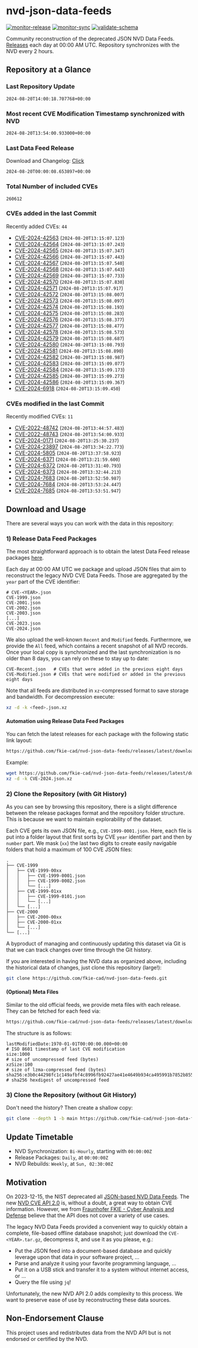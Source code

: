 # nvd-json-data-feeds

[![monitor-release](https://github.com/fkie-cad/nvd-json-data-feeds/actions/workflows/monitor_release.yml/badge.svg)](https://github.com/fkie-cad/nvd-json-data-feeds/actions/workflows/monitor_release.yml)
[![monitor-sync](https://github.com/fkie-cad/nvd-json-data-feeds/actions/workflows/monitor_sync.yml/badge.svg)](https://github.com/fkie-cad/nvd-json-data-feeds/actions/workflows/monitor_sync.yml)
[![validate-schema](https://github.com/fkie-cad/nvd-json-data-feeds/actions/workflows/validate_schema.yml/badge.svg)](https://github.com/fkie-cad/nvd-json-data-feeds/actions/workflows/validate_schema.yml)

Community reconstruction of the deprecated JSON NVD Data Feeds.
[Releases](https://github.com/fkie-cad/nvd-json-data-feeds/releases/latest) each day at 00:00 AM UTC.
Repository synchronizes with the NVD every 2 hours.

## Repository at a Glance

### Last Repository Update

```plain
2024-08-20T14:00:18.707768+00:00
```

### Most recent CVE Modification Timestamp synchronized with NVD

```plain
2024-08-20T13:54:00.933000+00:00
```

### Last Data Feed Release

Download and Changelog: [Click](https://github.com/fkie-cad/nvd-json-data-feeds/releases/latest)

```plain
2024-08-20T00:00:08.653897+00:00
```

### Total Number of included CVEs

```plain
260612
```

### CVEs added in the last Commit

Recently added CVEs: `44`

- [CVE-2024-42563](CVE-2024/CVE-2024-425xx/CVE-2024-42563.json) (`2024-08-20T13:15:07.123`)
- [CVE-2024-42564](CVE-2024/CVE-2024-425xx/CVE-2024-42564.json) (`2024-08-20T13:15:07.243`)
- [CVE-2024-42565](CVE-2024/CVE-2024-425xx/CVE-2024-42565.json) (`2024-08-20T13:15:07.347`)
- [CVE-2024-42566](CVE-2024/CVE-2024-425xx/CVE-2024-42566.json) (`2024-08-20T13:15:07.443`)
- [CVE-2024-42567](CVE-2024/CVE-2024-425xx/CVE-2024-42567.json) (`2024-08-20T13:15:07.540`)
- [CVE-2024-42568](CVE-2024/CVE-2024-425xx/CVE-2024-42568.json) (`2024-08-20T13:15:07.643`)
- [CVE-2024-42569](CVE-2024/CVE-2024-425xx/CVE-2024-42569.json) (`2024-08-20T13:15:07.733`)
- [CVE-2024-42570](CVE-2024/CVE-2024-425xx/CVE-2024-42570.json) (`2024-08-20T13:15:07.830`)
- [CVE-2024-42571](CVE-2024/CVE-2024-425xx/CVE-2024-42571.json) (`2024-08-20T13:15:07.917`)
- [CVE-2024-42572](CVE-2024/CVE-2024-425xx/CVE-2024-42572.json) (`2024-08-20T13:15:08.007`)
- [CVE-2024-42573](CVE-2024/CVE-2024-425xx/CVE-2024-42573.json) (`2024-08-20T13:15:08.097`)
- [CVE-2024-42574](CVE-2024/CVE-2024-425xx/CVE-2024-42574.json) (`2024-08-20T13:15:08.193`)
- [CVE-2024-42575](CVE-2024/CVE-2024-425xx/CVE-2024-42575.json) (`2024-08-20T13:15:08.283`)
- [CVE-2024-42576](CVE-2024/CVE-2024-425xx/CVE-2024-42576.json) (`2024-08-20T13:15:08.377`)
- [CVE-2024-42577](CVE-2024/CVE-2024-425xx/CVE-2024-42577.json) (`2024-08-20T13:15:08.477`)
- [CVE-2024-42578](CVE-2024/CVE-2024-425xx/CVE-2024-42578.json) (`2024-08-20T13:15:08.573`)
- [CVE-2024-42579](CVE-2024/CVE-2024-425xx/CVE-2024-42579.json) (`2024-08-20T13:15:08.687`)
- [CVE-2024-42580](CVE-2024/CVE-2024-425xx/CVE-2024-42580.json) (`2024-08-20T13:15:08.793`)
- [CVE-2024-42581](CVE-2024/CVE-2024-425xx/CVE-2024-42581.json) (`2024-08-20T13:15:08.890`)
- [CVE-2024-42582](CVE-2024/CVE-2024-425xx/CVE-2024-42582.json) (`2024-08-20T13:15:08.987`)
- [CVE-2024-42583](CVE-2024/CVE-2024-425xx/CVE-2024-42583.json) (`2024-08-20T13:15:09.077`)
- [CVE-2024-42584](CVE-2024/CVE-2024-425xx/CVE-2024-42584.json) (`2024-08-20T13:15:09.173`)
- [CVE-2024-42585](CVE-2024/CVE-2024-425xx/CVE-2024-42585.json) (`2024-08-20T13:15:09.273`)
- [CVE-2024-42586](CVE-2024/CVE-2024-425xx/CVE-2024-42586.json) (`2024-08-20T13:15:09.367`)
- [CVE-2024-6918](CVE-2024/CVE-2024-69xx/CVE-2024-6918.json) (`2024-08-20T13:15:09.450`)


### CVEs modified in the last Commit

Recently modified CVEs: `11`

- [CVE-2022-48742](CVE-2022/CVE-2022-487xx/CVE-2022-48742.json) (`2024-08-20T13:44:57.483`)
- [CVE-2022-48743](CVE-2022/CVE-2022-487xx/CVE-2022-48743.json) (`2024-08-20T13:54:00.933`)
- [CVE-2024-0171](CVE-2024/CVE-2024-01xx/CVE-2024-0171.json) (`2024-08-20T13:25:30.237`)
- [CVE-2024-23897](CVE-2024/CVE-2024-238xx/CVE-2024-23897.json) (`2024-08-20T13:34:22.773`)
- [CVE-2024-5805](CVE-2024/CVE-2024-58xx/CVE-2024-5805.json) (`2024-08-20T13:37:58.923`)
- [CVE-2024-6371](CVE-2024/CVE-2024-63xx/CVE-2024-6371.json) (`2024-08-20T13:21:59.600`)
- [CVE-2024-6372](CVE-2024/CVE-2024-63xx/CVE-2024-6372.json) (`2024-08-20T13:31:40.793`)
- [CVE-2024-6373](CVE-2024/CVE-2024-63xx/CVE-2024-6373.json) (`2024-08-20T13:32:44.213`)
- [CVE-2024-7683](CVE-2024/CVE-2024-76xx/CVE-2024-7683.json) (`2024-08-20T13:52:50.987`)
- [CVE-2024-7684](CVE-2024/CVE-2024-76xx/CVE-2024-7684.json) (`2024-08-20T13:53:24.447`)
- [CVE-2024-7685](CVE-2024/CVE-2024-76xx/CVE-2024-7685.json) (`2024-08-20T13:53:51.947`)


## Download and Usage

There are several ways you can work with the data in this repository:

### 1) Release Data Feed Packages

The most straightforward approach is to obtain the latest Data Feed release packages [here](https://github.com/fkie-cad/nvd-json-data-feeds/releases/latest).

Each day at 00:00 AM UTC we package and upload JSON files that aim to reconstruct the legacy NVD CVE Data Feeds.
Those are aggregated by the `year` part of the CVE identifier:

```
# CVE-<YEAR>.json
CVE-1999.json
CVE-2001.json
CVE-2002.json
CVE-2003.json
[...]
CVE-2023.json
CVE-2024.json
```

We also upload the well-known `Recent` and `Modified` feeds.
Furthermore, we provide the `All` feed, which contains a recent snapshot of all NVD records.
Once your local copy is synchronized and the last synchronization is no older than 8 days, you can rely on these to stay up to date:

```plain
CVE-Recent.json   # CVEs that were added in the previous eight days
CVE-Modified.json # CVEs that were modified or added in the previous eight days
```

Note that all feeds are distributed in `xz`-compressed format to save storage and bandwidth.
For decompression execute:

```sh
xz -d -k <feed>.json.xz
```

#### Automation using Release Data Feed Packages

You can fetch the latest releases for each package with the following static link layout:

```sh
https://github.com/fkie-cad/nvd-json-data-feeds/releases/latest/download/CVE-<YEAR>.json.xz
```

Example:

```sh
wget https://github.com/fkie-cad/nvd-json-data-feeds/releases/latest/download/CVE-2024.json.xz
xz -d -k CVE-2024.json.xz
```

### 2) Clone the Repository (with Git History)

As you can see by browsing this repository, there is a slight difference between the release packages format and the repository folder structure.
This is because we want to maintain explorability of the dataset.

Each CVE gets its own JSON file, e.g., `CVE-1999-0001.json`.
Here, each file is put into a folder layout that first sorts by CVE `year` identifier part and then by `number` part.
We mask (`xx`) the last two digits to create easily navigable folders that hold a maximum of 100 CVE JSON files:

```plain
.
├── CVE-1999
│   ├── CVE-1999-00xx
│   │   ├── CVE-1999-0001.json
│   │   ├── CVE-1999-0002.json
│   │   └── [...]
│   ├── CVE-1999-01xx
│   │   ├── CVE-1999-0101.json
│   │   └── [...]
│   └── [...]
├── CVE-2000
│   ├── CVE-2000-00xx
│   ├── CVE-2000-01xx
│   └── [...]
└── [...]
```

A byproduct of managing and continuously updating this dataset via Git is that we can track changes over time through the Git history.

If you are interested in having the NVD data as organized above, including the historical data of changes, just clone this repository (large!):

```sh
git clone https://github.com/fkie-cad/nvd-json-data-feeds.git
```

#### (Optional) Meta Files

Similar to the old official feeds, we provide meta files with each release. They can be fetched for each feed via:

```sh
https://github.com/fkie-cad/nvd-json-data-feeds/releases/latest/download/CVE-<YEAR>.meta
```

The structure is as follows:

```plain
lastModifiedDate:1970-01-01T00:00:00.000+00:00                          # ISO 8601 timestamp of last CVE modification
size:1000                                                               # size of uncompressed feed (bytes)
xzSize:100                                                              # size of lzma-compressed feed (bytes)
sha256:e3b0c44298fc1c149afbf4c8996fb92427ae41e4649b934ca495991b7852b855 # sha256 hexdigest of uncompressed feed
```

### 3) Clone the Repository (without Git History)

Don't need the history? Then create a shallow copy:

```sh
git clone --depth 1 -b main https://github.com/fkie-cad/nvd-json-data-feeds.git
```


## Update Timetable

* NVD Synchronization: `Bi-Hourly`, starting with `00:00:00Z`
* Release Packages: `Daily`, at `00:00:00Z`
* NVD Rebuilds: `Weekly`, at `Sun, 02:30:00Z`


## Motivation

On 2023-12-15, the NIST deprecated all [JSON-based NVD Data Feeds](https://nvd.nist.gov/vuln/data-feeds#divRetirementBanner-1).
The new [NVD CVE API 2.0](https://nvd.nist.gov/developers/vulnerabilities) is, without a doubt, a great way to obtain CVE information.
However, we from [Fraunhofer FKIE - Cyber Analysis and Defense](https://www.fkie.fraunhofer.de/en/departments/cad.html) believe that the API does not cover a variety of use cases.

The legacy NVD Data Feeds provided a convenient way to quickly obtain a complete, file-based offline database snapshot; just download the `CVE-<YEAR>.tar.gz`, decompress it, and use it as you please, e.g.:

- Put the JSON feed into a document-based database and quickly leverage upon that data in your software project, ...
- Parse and analyze it using your favorite programming language, ...
- Put it on a USB stick and transfer it to a system without internet access, or ...
- Query the file using `jq`!

Unfortunately, the new NVD API 2.0 adds complexity to this process.
We want to preserve ease of use by reconstructing these data sources.

## Non-Endorsement Clause

This project uses and redistributes data from the NVD API but is not endorsed or certified by the NVD.